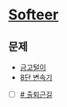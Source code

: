 # [Softeer](https://softeer.ai)

## 문제

- [금고털이](./log/395.md)
- [8단 변속기](./log/408.md)
- [ ] [\# 출퇴근길](./log/1529.md)
